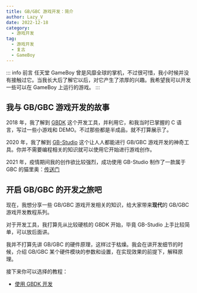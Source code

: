 ```yaml
---
title: GB/GBC 游戏开发：简介
author: Lazy_V
date: 2022-12-18
category:
  - 游戏开发
tag:
  - 游戏开发
  - 复古
  - GameBoy
---
```


::: info 前言
任天堂 GameBoy 曾是风靡全球的掌机，不过很可惜，我小时候并没有接触过它。当我长大后了解它以后，对它产生了浓厚的兴趣。我希望我可以开发一些可以在 GameBoy 上运行的游戏。
:::

<!-- more -->

## 我与 GB/GBC 游戏开发的故事

2018 年，我了解到 [GBDK](https://github.com/gbdk-2020/gbdk-2020) 这个开发工具，并利用它，和我当时已掌握的 C 语言，写过一些小游戏和 DEMO。不过那些都是半成品，就不打算展示了。

2020 年，我了解到 [GB-Studio](https://github.com/chrismaltby/gb-studio) 这个让人人都能进行 GB/GBC 游戏开发的神奇工具。你并不需要编程相关的知识就可以使用它开始进行游戏创作。

2021 年，疫情期间我的创作欲比较强烈，成功使用 GB-Studio 制作了一款属于 GBC 的猫里奥：[传送门](../../001-games-gallery.md#catmario-gb)

## 开启 GB/GBC 的开发之旅吧

现在，我想分享一些 GB/GBC 游戏开发相关的知识，给大家带来**现代**的 GB/GBC 游戏开发教程系列。

对于开发工具，我打算先从比较硬核的 GBDK 开始，毕竟 GB-Studio 上手比较简单，可以放后面讲。

我并不打算先讲 GB/GBC 的硬件原理，这样过于枯燥。我会在讲开发细节的时候，介绍 GB/GBC 某个硬件模块的参数和设置，在实现效果的前提下，解释原理。

接下来你可以选择的教程：

- [使用 GBDK 开发](./gbdk/001-gbdk-intro.md)